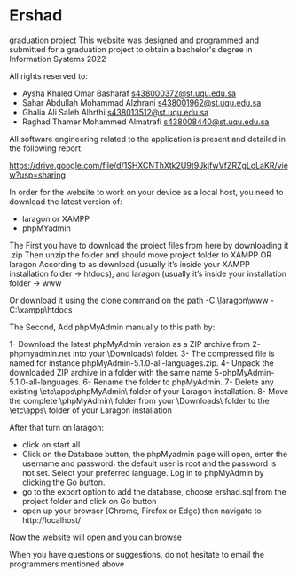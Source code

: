 # Ershad
graduation project
This website was designed and programmed and submitted for a graduation project to obtain a bachelor's degree in Information Systems 2022

All rights reserved to:

- Aysha Khaled Omar Basharaf s438000372@st.uqu.edu.sa
- Sahar Abdullah Mohammad Alzhrani s438001962@st.uqu.edu.sa
- Ghalia Ali Saleh Alhrthi s438013512@st.uqu.edu.sa
- Raghad Thamer Mohammed Almatrafi s438008440@st.uqu.edu.sa

All software engineering related to the application is present and detailed in the following report: 

https://drive.google.com/file/d/1SHXCNThXtk2U9t9JkjfwVfZRZgLoLaKR/view?usp=sharing

In order for the website to work on your device as a local host, you need to download the latest version of:
- laragon or XAMPP
- phpMYadmin

The First you have to download the project files from here by downloading it .zip
Then unzip the folder and should move project folder to XAMPP OR laragon According to as download (usually it’s inside your XAMPP installation folder -> htdocs), and laragon (usually it’s inside your installation folder -> www

Or download it using the clone command on the path -C:\laragon\www
-C:\xampp\htdocs

The Second, Add  phpMyAdmin manually to this path by:

1- Download the latest phpMyAdmin version as a ZIP archive from 2- phpmyadmin.net into your \Downloads\ folder. 
3- The compressed file is named for instance phpMyAdmin-5.1.0-all-languages.zip. 
4- Unpack the downloaded ZIP archive in a folder with the same name 5-phpMyAdmin-5.1.0-all-languages. 
6- Rename the folder to phpMyAdmin. 
7- Delete any existing  \etc\apps\phpMyAdmin\ folder of your Laragon installation. 
8- Move the complete \phpMyAdmin\ folder from your \Downloads\ folder to the \etc\apps\ folder of your Laragon installation


 After that turn on laragon:
- click on start all
- Click on the Database button, the phpMyadmin page will open, enter the username and password، the default user is root  and the password is not set. 
Select your preferred language. 
Log in to phpMyAdmin by clicking the Go button.
- go to the export option to add the database, choose ershad.sql from the project folder and click on Go button 
-  open up your browser (Chrome, Firefox or Edge) then navigate to http://localhost/

Now the website will open and you can browse

When you have questions or suggestions, do not hesitate to email the programmers mentioned above
